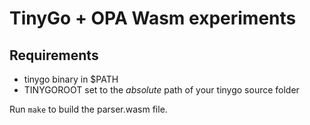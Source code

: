 # TinyGo + OPA Wasm experiments

## Requirements

- tinygo binary in $PATH
- TINYGOROOT set to the _absolute_ path of your tinygo source folder

Run `make` to build the parser.wasm file.
